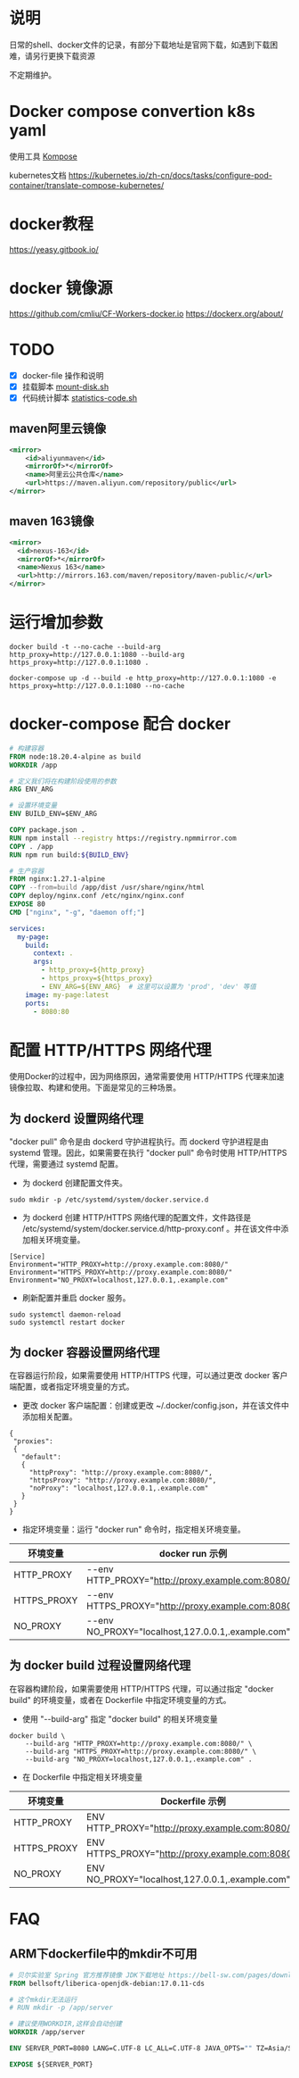 # 说明
日常的shell、docker文件的记录，有部分下载地址是官网下载，如遇到下载困难，请另行更换下载资源

不定期维护。

# Docker compose convertion k8s yaml

使用工具 [Kompose](https://github.com/kubernetes/kompose)

kubernetes文档 https://kubernetes.io/zh-cn/docs/tasks/configure-pod-container/translate-compose-kubernetes/

# docker教程
https://yeasy.gitbook.io/

# docker 镜像源
https://github.com/cmliu/CF-Workers-docker.io
https://dockerx.org/about/


# TODO
- [x] docker-file 操作和说明
- [x] 挂载脚本 [mount-disk.sh](mount-disk.sh)
- [x] 代码统计脚本 [statistics-code.sh](statistics-code.sh)

## maven阿里云镜像
```xml
<mirror>
    <id>aliyunmaven</id>
    <mirrorOf>*</mirrorOf>
    <name>阿里云公共仓库</name>
    <url>https://maven.aliyun.com/repository/public</url>
</mirror>
```

## maven 163镜像
```xml
<mirror>
  <id>nexus-163</id>
  <mirrorOf>*</mirrorOf>
  <name>Nexus 163</name>
  <url>http://mirrors.163.com/maven/repository/maven-public/</url>
</mirror>
```

# 运行增加参数
`docker build -t --no-cache --build-arg http_proxy=http://127.0.0.1:1080 --build-arg https_proxy=http://127.0.0.1:1080 .`

`docker-compose up -d --build -e http_proxy=http://127.0.0.1:1080 -e https_proxy=http://127.0.0.1:1080 --no-cache`


# docker-compose 配合 docker 

```dockerfile
# 构建容器
FROM node:18.20.4-alpine as build
WORKDIR /app

# 定义我们将在构建阶段使用的参数
ARG ENV_ARG

# 设置环境变量
ENV BUILD_ENV=$ENV_ARG

COPY package.json .
RUN npm install --registry https://registry.npmmirror.com
COPY . /app
RUN npm run build:${BUILD_ENV}

# 生产容器
FROM nginx:1.27.1-alpine
COPY --from=build /app/dist /usr/share/nginx/html
COPY deploy/nginx.conf /etc/nginx/nginx.conf
EXPOSE 80
CMD ["nginx", "-g", "daemon off;"]
```


```yaml
services:
  my-page:
    build:
      context: .
      args:
        - http_proxy=${http_proxy}
        - https_proxy=${https_proxy}
        - ENV_ARG=${ENV_ARG}  # 这里可以设置为 'prod', 'dev' 等值
    image: my-page:latest
    ports:
      - 8080:80
```


# 配置 HTTP/HTTPS 网络代理

使用Docker的过程中，因为网络原因，通常需要使用 HTTP/HTTPS 代理来加速镜像拉取、构建和使用。下面是常见的三种场景。

## 为 dockerd 设置网络代理

"docker pull" 命令是由 dockerd 守护进程执行。而 dockerd 守护进程是由 systemd 管理。因此，如果需要在执行 "docker pull" 命令时使用 HTTP/HTTPS 代理，需要通过 systemd 配置。

- 为 dockerd 创建配置文件夹。
```
sudo mkdir -p /etc/systemd/system/docker.service.d
```

- 为 dockerd 创建 HTTP/HTTPS 网络代理的配置文件，文件路径是 /etc/systemd/system/docker.service.d/http-proxy.conf 。并在该文件中添加相关环境变量。
```
[Service]
Environment="HTTP_PROXY=http://proxy.example.com:8080/"
Environment="HTTPS_PROXY=http://proxy.example.com:8080/"
Environment="NO_PROXY=localhost,127.0.0.1,.example.com"
```

- 刷新配置并重启 docker 服务。
```
sudo systemctl daemon-reload
sudo systemctl restart docker
```

## 为 docker 容器设置网络代理

在容器运行阶段，如果需要使用 HTTP/HTTPS 代理，可以通过更改 docker 客户端配置，或者指定环境变量的方式。

- 更改 docker 客户端配置：创建或更改 ~/.docker/config.json，并在该文件中添加相关配置。
```
{
 "proxies":
 {
   "default":
   {
     "httpProxy": "http://proxy.example.com:8080/",
     "httpsProxy": "http://proxy.example.com:8080/",
     "noProxy": "localhost,127.0.0.1,.example.com"
   }
 }
}
```

- 指定环境变量：运行 "docker run" 命令时，指定相关环境变量。

| 环境变量 |  docker run 示例 |
| -------- | ---------------- |
| HTTP_PROXY | --env HTTP_PROXY="http://proxy.example.com:8080/" |
| HTTPS_PROXY | --env HTTPS_PROXY="http://proxy.example.com:8080/" |
| NO_PROXY | --env NO_PROXY="localhost,127.0.0.1,.example.com" |

## 为 docker build 过程设置网络代理

在容器构建阶段，如果需要使用 HTTP/HTTPS 代理，可以通过指定 "docker build" 的环境变量，或者在 Dockerfile 中指定环境变量的方式。

- 使用 "--build-arg" 指定 "docker build" 的相关环境变量
```
docker build \
    --build-arg "HTTP_PROXY=http://proxy.example.com:8080/" \
    --build-arg "HTTPS_PROXY=http://proxy.example.com:8080/" \
    --build-arg "NO_PROXY=localhost,127.0.0.1,.example.com" .
```

- 在 Dockerfile 中指定相关环境变量

| 环境变量 | Dockerfile 示例 |
| -------- | ---------------- |
| HTTP_PROXY | ENV HTTP_PROXY="http://proxy.example.com:8080/" |
| HTTPS_PROXY | ENV HTTPS_PROXY="http://proxy.example.com:8080/" |
| NO_PROXY | ENV NO_PROXY="localhost,127.0.0.1,.example.com" |

# FAQ

## ARM下dockerfile中的mkdir不可用
```dockerfile
# 贝尔实验室 Spring 官方推荐镜像 JDK下载地址 https://bell-sw.com/pages/downloads/
FROM bellsoft/liberica-openjdk-debian:17.0.11-cds

# 这个mkdir无法运行
# RUN mkdir -p /app/server

# 建议使用WORKDIR,这样会自动创建
WORKDIR /app/server

ENV SERVER_PORT=8080 LANG=C.UTF-8 LC_ALL=C.UTF-8 JAVA_OPTS="" TZ=Asia/Shanghai

EXPOSE ${SERVER_PORT}

```


